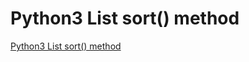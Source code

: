 # Python3 List sort() method
[Python3 List sort() method](https://aiwithcloud.com/2022/09/16/python3_list_sort_method/)